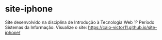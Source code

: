 # site-iphone
Site desenvolvido na disciplina de Introdução à Tecnologia Web 1º Período Sistemas da Informação.
Visualize o site: https://caio-victor11.github.io/site-iphone/
